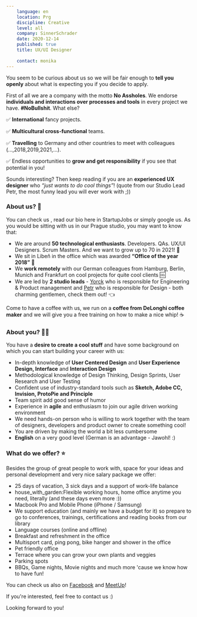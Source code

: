 ```yaml
---
    language: en
    location: Prg
    discipline: Creative
    level: all
    company: SinnerSchrader
    date: 2020-12-14
    published: true
    title: UX/UI Designer
    
    contact: monika
---
```


You seem to be curious about us so we will be fair enough to **tell you openly** about what is expecting you if you decide to apply.

First of all we are a company with the motto **No Assholes**. We endorse **individuals and interactions over processes and tools** in every project we have. **#NoBullshit**. What else?

✅ **International** fancy projects.

✅ **Multicultural cross-functional** teams.

✅ **Travelling** to Germany and other countries to meet with colleagues (...,2018,2019,2021,...).

✅ Endless opportunities to **grow and get responsibility** if you see that potential in you!

Sounds interesting? Then keep reading if you are an **experienced UX designer** who *“just wants to do cool things”*! (quote from our Studio Lead Petr, the most funny lead you will ever work with ;))

### About us? 🚀

You can check us <on www.sinnerschrader.com>, read our bio here in StartupJobs or simply google us. As you would be sitting with us in our Prague studio, you may want to know that:

- We are around **50 technological enthusiasts**. Developers. QAs. UX/UI Designers. Scrum Masters. And we want to grow up to 70 in 2021! 🎉
- We sit in Libeň in the office which was awarded **“Office of the year 2018”** 🥇
- We **work remotely** with our German colleagues from Hamburg, Berlin, Munich and Frankfurt on cool projects for quite cool clients 🆒
- We are led by **2 studio leads** - [Yorck](https://www.linkedin.com/in/yorck-burneleit/) who is responsible for Engineering & Product management and [Petr](https://www.linkedin.com/in/petrparkanjanda/) who is responsible for Design - both charming gentlemen, check them out! 👈

Come to have a coffee with us, we run on a **coffee from DeLonghi coffee maker** and we will give you a free training on how to make a nice whip! ☕

### About you? 🧑‍🚀

You have a **desire to create a cool stuff** and have some background on which you can start building your career with us:

- In-depth knowledge of **User Centered Design** and **User Experience Design, Interface** and **Interaction Design**
- Methodological knowledge of Design Thinking, Design Sprints, User Research and User Testing
- Confident use of industry-standard tools such as **Sketch, Adobe CC, Invision, ProtoPie and Principle**
- Team spirit add good sense of humor
- Experience in **agile** and enthusiasm to join our agile driven working environment
- We need hands-on person who is willing to work together with the team of designers, developers and product owner to create something cool! 
- You are driven by making the world a bit less cumbersome
- **English** on a very good level (German is an advantage - Jawohl! :) 

### What do we offer? ⭐

Besides the group of great people to work with, space for your ideas and personal development and very nice salary package we offer:

- 25 days of vacation, 3 sick days and a support of work-life balance
- house_with_garden:Flexible working hours, home office anytime you need, literally (and these days even more :))
- Macbook Pro and Mobile Phone (iPhone / Samsung)
- We support education (and mainly we have a budget for it) so prepare to go to conferences, trainings, certifications and reading books from our library
- Language courses (online and offline)
- Breakfast and refreshment in the office
- Multisport card, ping pong, bike hanger and shower in the office
- Pet friendly office
- Terrace where you can grow your own plants and veggies
- Parking spots
- BBQs, Game nights, Movie nights and much more 'cause we know how to have fun!

You can check us also on [Facebook](https://www.facebook.com/S2Prague/) and [MeetUp](https://www.meetup.com/S2talks/)!

If you're interested, feel free to contact us :)

Looking forward to you!  
